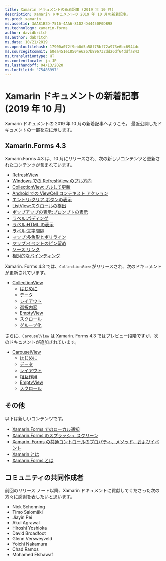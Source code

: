 ```yaml
---
title: Xamarin ドキュメントの新着記事 (2019 年 10 月)
description: Xamarin ドキュメントの 2019 年 10 月の新着記事。
ms.prod: xamarin
ms.assetid: 3AA81B2D-7516-4AA6-81D2-D44450F0DB98
ms.technology: xamarin-forms
author: davidbritch
ms.author: dabritch
ms.date: 10/21/2019
ms.openlocfilehash: 17900a072f9eb0d5a58f75bf72a973e6bc6944dc
ms.sourcegitcommit: b0ea451e18504e6267b896732dd26df64ddfa843
ms.translationtype: HT
ms.contentlocale: ja-JP
ms.lasthandoff: 04/13/2020
ms.locfileid: "75486997"
---
```

# <a name="xamarin-docs-whats-new-october-2019"></a>Xamarin ドキュメントの新着記事 (2019 年 10 月)

Xamarin ドキュメントの 2019 年 10 月の新着記事へようこそ。 最近公開したドキュメントの一部を次に示します。

## <a name="xamarinforms-43"></a>Xamarin.Forms 4.3

Xamarin.Forms 4.3 は、10 月にリリースされ、次の新しいコンテンツと更新されたコンテンツが含まれています。

- [RefreshView](~/xamarin-forms/user-interface/refreshview.md)
- [Windows での RefreshView のプル方向](~/xamarin-forms/platform/windows/refreshview-pulldirection.md)
- [CollectionView:プルして更新](~/xamarin-forms/user-interface/collectionview/populate-data.md#pull-to-refresh)
- [Android での ViewCell コンテキスト アクション](~/xamarin-forms/platform/android/viewcell-context-actions.md)
- [エントリ:クリア ボタンの表示](~/xamarin-forms/user-interface/text/entry.md#displaying-a-clear-button)
- [ListView:スクロールの検出](~/xamarin-forms/user-interface/listview/interactivity.md#detect-scrolling)
- [ポップアップの表示:プロンプトの表示](~/xamarin-forms/user-interface/pop-ups.md#display-a-prompt)
- [ラベル:パディング](~/xamarin-forms/user-interface/text/label.md#padding)
- [ラベル:HTML の表示](~/xamarin-forms/user-interface/text/label.md#display-html)
- [ラベル:文字間隔](~/xamarin-forms/user-interface/text/label.md#character-spacing)
- [マップ:多角形とポリライン](~/xamarin-forms/user-interface/map/polygons.md)
- [マップ:イベントのピン留め](~/xamarin-forms/user-interface/map/pins.md#interact-with-a-pin)
- [ソース リンク](~/xamarin-forms/internals/sourcelink.md)
- [相対的なバインディング](~/xamarin-forms/app-fundamentals/data-binding/relative-bindings.md)

Xamarin. Forms 4.3 では、`CollectionView` がリリースされ、次のドキュメントが更新されています。

- [CollectionView](~/xamarin-forms/user-interface/collectionview/index.md)
  - [はじめに](~/xamarin-forms/user-interface/collectionview/introduction.md)
  - [データ](~/xamarin-forms/user-interface/collectionview/populate-data.md)
  - [レイアウト](~/xamarin-forms/user-interface/collectionview/layout.md)
  - [選択内容](~/xamarin-forms/user-interface/collectionview/selection.md)
  - [EmptyView](~/xamarin-forms/user-interface/collectionview/emptyview.md)
  - [スクロール](~/xamarin-forms/user-interface/collectionview/scrolling.md)
  - [グループ化](~/xamarin-forms/user-interface/collectionview/grouping.md)

さらに、`CarouselView` は Xamarin. Forms 4.3 ではプレビュー段階ですが、次のドキュメントが追加されています。

- [CarouselView](~/xamarin-forms/user-interface/carouselview/index.md)
  - [はじめに](~/xamarin-forms/user-interface/carouselview/introduction.md)
  - [データ](~/xamarin-forms/user-interface/carouselview/populate-data.md)
  - [レイアウト](~/xamarin-forms/user-interface/carouselview/layout.md)
  - [相互作用](~/xamarin-forms/user-interface/carouselview/interaction.md)
  - [EmptyView](~/xamarin-forms/user-interface/carouselview/emptyview.md)
  - [スクロール](~/xamarin-forms/user-interface/carouselview/scrolling.md)

## <a name="other"></a>その他

以下は新しいコンテンツです。

- [Xamarin.Forms でのローカル通知](~/xamarin-forms/app-fundamentals/local-notifications.md)
- [Xamarin.Forms のスプラッシュ スクリーン](~/xamarin-forms/user-interface/splashscreen.md)
- [Xamarin. Forms の共通コントロールのプロパティ、メソッド、およびイベント](~/xamarin-forms/user-interface/controls/common-properties.md)
- [Xamarin とは](~/get-started/what-is-xamarin.md)
- [Xamarin.Forms とは](~/get-started/what-is-xamarin-forms.md)

## <a name="community-contributors"></a>コミュニティの共同作成者

前回のリリース ノート以降、Xamarin ドキュメントに貢献してくださった次の方々に感謝を表したいと思います。

- Nick Schonning
- Timo Salomäki
- Jiayin Pei
- Akul Agrawal
- Hiroshi Yoshioka
- David Broadfoot
- Glenn Versweyveld
- Yoichi Nakamura
- Chad Ramos
- Mohamed Elshawaf
